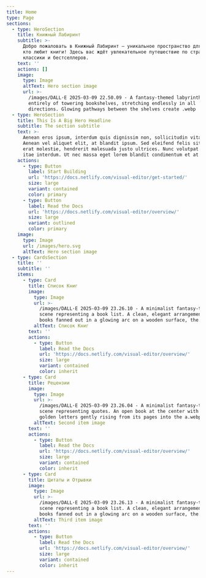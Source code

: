```yaml
---
title: Home
type: Page
sections:
  - type: HeroSection
    title: Книжный Лабиринт
    subtitle: >-
      Добро пожаловать в Книжный Лабиринт – уникальное пространство для всех,
      кто любит книги! Здесь вас ждёт увлекательное путешествие по страницам
      классики и бестселлеров.
    text: ''
    actions: []
    image:
      type: Image
      altText: Hero section image
      url: >-
        /images/DALL·E 2025-03-09 22.50.09 - A fantasy-themed labyrinth made
        entirely of towering bookshelves, stretching endlessly in all
        directions. Glowing pathways between the shelves create .webp
  - type: HeroSection
    title: This Is A Big Hero Headline
    subtitle: The section subtitle
    text: >-
      Aenean eros ipsum, interdum quis dignissim non, sollicitudin vitae nisl.
      Aenean vel aliquet elit, at blandit ipsum. Sed eleifend felis sit amet
      erat molestie, hendrerit malesuada justo ultrices. Nunc volutpat at erat
      itae interdum. Ut nec massa eget lorem blandit condimentum et at risus.
    actions:
      - type: Button
        label: Start Building
        url: 'https://docs.netlify.com/visual-editor/get-started/'
        size: large
        variant: contained
        color: primary
      - type: Button
        label: Read the Docs
        url: 'https://docs.netlify.com/visual-editor/overview/'
        size: large
        variant: outlined
        color: primary
    image:
      type: Image
      url: /images/hero.svg
      altText: Hero section image
  - type: CardsSection
    title: ''
    subtitle: ''
    items:
      - type: Card
        title: Список Книг
        image:
          type: Image
          url: >-
            /images/DALL·E 2025-03-09 23.26.10 - A minimalist fantasy-themed
            scene representing a book list. A clean, elegant arrangement of
            books fanned out in a glowing arc on a wooden surface, the.webp
          altText: Список Книг
        text: ''
        actions:
          - type: Button
            label: Read the Docs
            url: 'https://docs.netlify.com/visual-editor/overview/'
            size: large
            variant: contained
            color: inherit
      - type: Card
        title: Рецензии
        image:
          type: Image
          url: >-
            /images/DALL·E 2025-03-09 23.26.04 - A minimalist fantasy-themed
            scene representing quotes. An open book at the center with glowing,
            golden letters gently rising from its pages into the a.webp
          altText: Second item image
        text: ''
        actions:
          - type: Button
            label: Read the Docs
            url: 'https://docs.netlify.com/visual-editor/overview/'
            size: large
            variant: contained
            color: inherit
      - type: Card
        title: Цитаты и Отрывки
        image:
          type: Image
          url: >-
            /images/DALL·E 2025-03-09 23.26.13 - A minimalist fantasy-themed
            scene representing a book list. A clean, elegant arrangement of
            books fanned out in a glowing arc on a wooden surface, the.webp
          altText: Third item image
        text: ''
        actions:
          - type: Button
            label: Read the Docs
            url: 'https://docs.netlify.com/visual-editor/overview/'
            size: large
            variant: contained
            color: inherit
---
```


